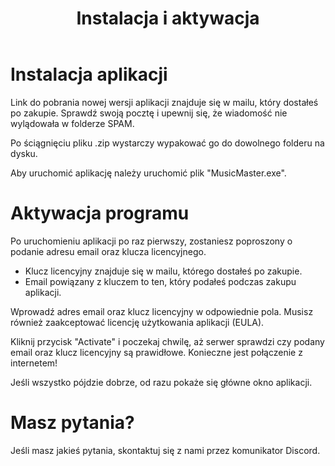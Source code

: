 ﻿---
title: "Instalacja i aktywacja"
description: "Jak zainstalować i aktytować Music Mastera w kilku prostych krokach."
weight: 1
---

# Instalacja aplikacji

Link do pobrania nowej wersji aplikacji znajduje się w mailu, który dostałeś po zakupie. Sprawdź swoją pocztę i upewnij się, że wiadomość nie wylądowała w folderze SPAM.

Po ściągnięciu pliku .zip wystarczy wypakować go do dowolnego folderu na dysku.

Aby uruchomić aplikację należy uruchomić plik "MusicMaster.exe".

# Aktywacja programu

Po uruchomieniu aplikacji po raz pierwszy, zostaniesz poproszony o podanie adresu email oraz klucza licencyjnego. 

- Klucz licencyjny znajduje się w mailu, którego dostałeś po zakupie.
- Email powiązany z kluczem to ten, który podałeś podczas zakupu aplikacji.

Wprowadź adres email oraz klucz licencyjny w odpowiednie pola. Musisz również zaakceptować licencję użytkowania aplikacji (EULA).

Kliknij przycisk "Activate" i poczekaj chwilę, aż serwer sprawdzi czy podany email oraz klucz licencyjny są prawidłowe. Konieczne jest połączenie z internetem!

Jeśli wszystko pójdzie dobrze, od razu pokaże się główne okno aplikacji.

# Masz pytania?

Jeśli masz jakieś pytania, skontaktuj się z nami przez komunikator Discord.